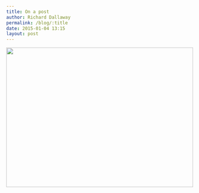 ```yaml
---
title: On a post
author: Richard Dallaway
permalink: /blog/:title
date: 2015-01-04 13:15
layout: post
---
```


<div><a href="//static.skitters.dallaway.com/tp_IMG_20150104_131324.jpg"><img src="//static.skitters.dallaway.com/tp_thumb_IMG_20150104_131324.jpg" width="500" height="375"/></a></div>


  
      
